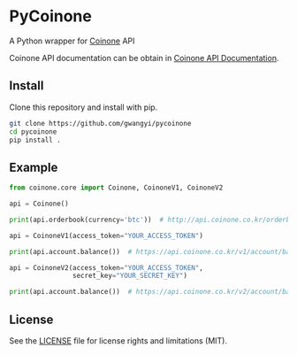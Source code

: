 # PyCoinone

A Python wrapper for [Coinone][Coinone] API

Coinone API documentation can be obtain in [Coinone API Documentation][apidoc].

[Coinone]: https://coinone.co.kr
[apidoc]: https://doc.coinone.co.kr

## Install

Clone this repository and install with pip.

```bash
git clone https://github.com/gwangyi/pycoinone
cd pycoinone
pip install .
```

## Example

```python
from coinone.core import Coinone, CoinoneV1, CoinoneV2

api = Coinone()

print(api.orderbook(currency='btc'))  # http://api.coinone.co.kr/orderbook/

api = CoinoneV1(access_token="YOUR_ACCESS_TOKEN")

print(api.account.balance())  # https://api.coinone.co.kr/v1/account/balance/

api = CoinoneV2(access_token="YOUR_ACCESS_TOKEN",
                secret_key="YOUR_SECRET_KEY")

print(api.account.balance())  # https://api.coinone.co.kr/v2/account/balance/
```

## License

See the [LICENSE](LICENSE.md) file for license rights and limitations (MIT).
